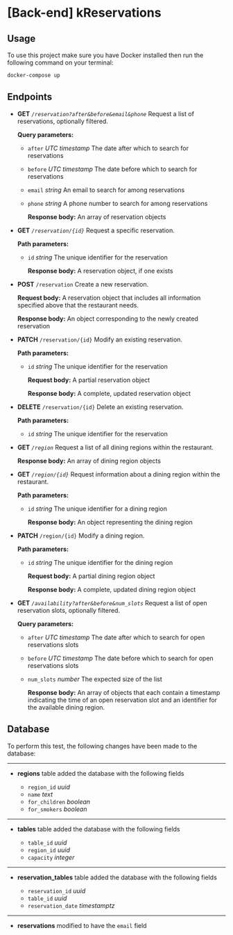 # [Back-end] kReservations

## Usage

To use this project make sure you have Docker installed then run the following command on your terminal:

```bash
docker-compose up
```

## Endpoints

- **GET** *`/reservation?after&before&email&phone`*
Request a list of reservations, optionally filtered.

    **Query parameters:**

  - `after` *UTC timestamp*
    The date after which to search for reservations
  - `before` *UTC timestamp*
    The date before which to search for reservations
  - `email` *string*
    An email to search for among reservations
  - `phone` *string*
    A phone number to search for among reservations

    **Response body:** An array of reservation objects

- **GET** *`/reservation/{id}`*
Request a specific reservation.

    **Path parameters:**

  - `id` *string*
    The unique identifier for the reservation

    **Response body:** A reservation object, if one exists

- **POST** `/reservation`
Create a new reservation.

    **Request body:** A reservation object that includes all information specified above that the restaurant needs.

    **Response body:** An object corresponding to the newly created reservation

- **PATCH** `/reservation/{id}`
Modify an existing reservation.

    **Path parameters:**

  - `id` *string*
    The unique identifier for the reservation

    **Request body:** A partial reservation object

    **Response body:** A complete, updated reservation object

- **DELETE** `/reservation/{id}`
Delete an existing reservation.

    **Path parameters:**

  - `id` *string*
    The unique identifier for the reservation
- **GET** *`/region`*
Request a list of all dining regions within the restaurant.

    **Response body:** An array of dining region objects

- **GET** *`/region/{id}`*
Request information about a dining region within the restaurant.

    **Path parameters:**

  - `id` *string*
    The unique identifier for a dining region

    **Response body:** An object representing the dining region

- **PATCH** `/region/{id}`
Modify a dining region.

    **Path parameters:**

  - `id` *string*
    The unique identifier for the dining region

    **Request body:** A partial dining region object

    **Response body:** A complete, updated dining region object

- **GET** *`/availability?after&before&num_slots`*
Request a list of open reservation slots, optionally filtered.

    **Query parameters:**

  - `after` *UTC timestamp*
    The date after which to search for open reservations slots
  - `before` *UTC timestamp*
    The date before which to search for open reservations slots
  - `num_slots` *number*
    The expected size of the list

    **Response body:** An array of objects that each contain a timestamp indicating the time of an open reservation slot and an identifier for the available dining region.

## Database

To perform this test, the following changes have been made to the database:

---
- **regions** table added the database with the following fields

    - `region_id` *uuid*
    - `name` *text*
    - `for_children` *boolean*
    - `for_smokers` *boolean*
---
- **tables** table added the database with the following fields

    - `table_id` *uuid*
    - `region_id` *uuid*
    - `capacity` *integer*

---
- **reservation_tables** table added the database with the following fields

    - `reservation_id` *uuid*
    - `table_id` *uuid*
    - `reservation_date` *timestamptz*

---
- **reservations** modified to have the `email` field

